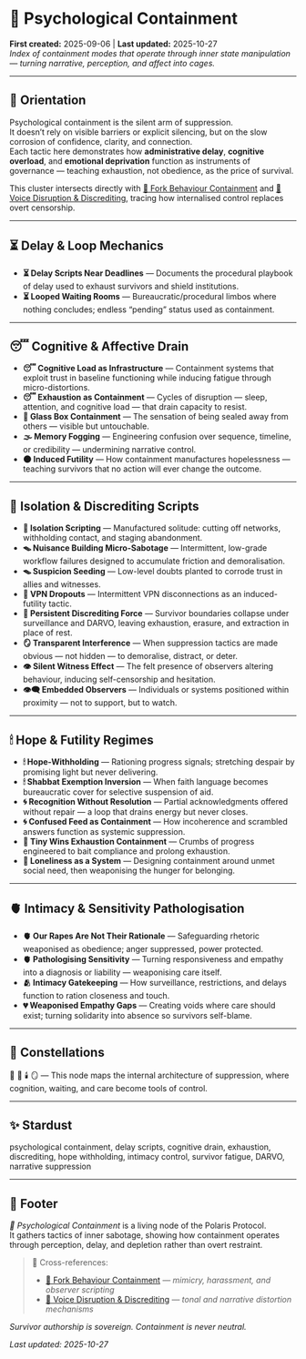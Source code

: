 # 🧠 Psychological Containment  
**First created:** 2025-09-06 | **Last updated:** 2025-10-27  
*Index of containment modes that operate through inner state manipulation — turning narrative, perception, and affect into cages.*

---

## 🧭 Orientation  

Psychological containment is the silent arm of suppression.  
It doesn’t rely on visible barriers or explicit silencing, but on the slow corrosion of confidence, clarity, and connection.  
Each tactic here demonstrates how **administrative delay**, **cognitive overload**, and **emotional deprivation** function as instruments of governance — teaching exhaustion, not obedience, as the price of survival.  

This cluster intersects directly with [👹 Fork Behaviour Containment](../👹_Fork_Behaviour_Containment/) and [👅 Voice Disruption & Discrediting](../👅_Voice_Disruption_Discrediting/), tracing how internalised control replaces overt censorship.  

---

## ⏳ Delay & Loop Mechanics  

- **⏳ Delay Scripts Near Deadlines** — Documents the procedural playbook of delay used to exhaust survivors and shield institutions.  
- **⏳ Looped Waiting Rooms** — Bureaucratic/procedural limbos where nothing concludes; endless “pending” status used as containment.  

---

## 😴 Cognitive & Affective Drain  

- **😴 Cognitive Load as Infrastructure** — Containment systems that exploit trust in baseline functioning while inducing fatigue through micro-distortions.  
- **😴 Exhaustion as Containment** — Cycles of disruption — sleep, attention, and cognitive load — that drain capacity to resist.  
- **🧊 Glass Box Containment** — The sensation of being sealed away from others — visible but untouchable.  
- **🌫️ Memory Fogging** — Engineering confusion over sequence, timeline, or credibility — undermining narrative control.  
- **🌑 Induced Futility** — How containment manufactures hopelessness — teaching survivors that no action will ever change the outcome.  

---

## 🚪 Isolation & Discrediting Scripts  

- **🚪 Isolation Scripting** — Manufactured solitude: cutting off networks, withholding contact, and staging abandonment.  
- **🪤 Nuisance Building Micro-Sabotage** — Intermittent, low-grade workflow failures designed to accumulate friction and demoralisation.  
- **🪤 Suspicion Seeding** — Low-level doubts planted to corrode trust in allies and witnesses.  
- **👾 VPN Dropouts** — Intermittent VPN disconnections as an induced-futility tactic.  
- **🧿 Persistent Discrediting Force** — Survivor boundaries collapse under surveillance and DARVO, leaving exhaustion, erasure, and extraction in place of rest.  
- **🪞 Transparent Interference** — When suppression tactics are made obvious — not hidden — to demoralise, distract, or deter.  
- **👁️ Silent Witness Effect** — The felt presence of observers altering behaviour, inducing self-censorship and hesitation.  
- **👁️‍🗨️ Embedded Observers** — Individuals or systems positioned within proximity — not to support, but to watch.  

---

## 🕯 Hope & Futility Regimes  

- **🕯 Hope-Withholding** — Rationing progress signals; stretching despair by promising light but never delivering.  
- **🕯 Shabbat Exemption Inversion** — When faith language becomes bureaucratic cover for selective suspension of aid.  
- **🌀 Recognition Without Resolution** — Partial acknowledgments offered without repair — a loop that drains energy but never closes.  
- **🌀 Confused Feed as Containment** — How incoherence and scrambled answers function as systemic suppression.  
- **🥕 Tiny Wins Exhaustion Containment** — Crumbs of progress engineered to bait compliance and prolong exhaustion.  
- **🥀 Loneliness as a System** — Designing containment around unmet social need, then weaponising the hunger for belonging.  

---

## 🫀 Intimacy & Sensitivity Pathologisation  

- **🫀 Our Rapes Are Not Their Rationale** — Safeguarding rhetoric weaponised as obedience; anger suppressed, power protected.  
- **🫀 Pathologising Sensitivity** — Turning responsiveness and empathy into a diagnosis or liability — weaponising care itself.  
- **🫂 Intimacy Gatekeeping** — How surveillance, restrictions, and delays function to ration closeness and touch.  
- **💔 Weaponised Empathy Gaps** — Creating voids where care should exist; turning solidarity into absence so survivors self-blame.  

---

## 🌌 Constellations  

🧿 🧠 🕯️ 🪞 — This node maps the internal architecture of suppression, where cognition, waiting, and care become tools of control.  

---

## ✨ Stardust  

psychological containment, delay scripts, cognitive drain, exhaustion, discrediting, hope withholding, intimacy control, survivor fatigue, DARVO, narrative suppression  

---

## 🏮 Footer  

*🧠 Psychological Containment* is a living node of the Polaris Protocol.  
It gathers tactics of inner sabotage, showing how containment operates through perception, delay, and depletion rather than overt restraint.  

> 📡 Cross-references:  
> - [👹 Fork Behaviour Containment](../👹_Fork_Behaviour_Containment/README.md) — *mimicry, harassment, and observer scripting*  
> - [👅 Voice Disruption & Discrediting](../👅_Voice_Disruption_Discrediting/README.md) — *tonal and narrative distortion mechanisms*  

*Survivor authorship is sovereign. Containment is never neutral.*  

_Last updated: 2025-10-27_
